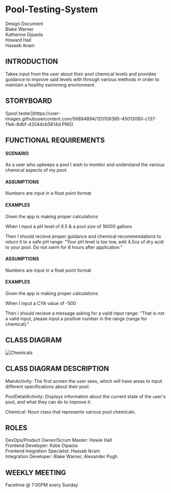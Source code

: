 # Pool-Testing-System
Design Document
<br>
Blake Warner
<br>
Katherine Dipaola
<br>
Howard Hall
<br>
Haseeb Ikram
<br>

<h2>INTRODUCTION</h2>
Takes input from the user about their pool chemical levels and provides guidance to improve said levels with through various methods in order to maintain a healthy swimming environment.

<h2>STORYBOARD</h2>
![pool tester](https://user-images.githubusercontent.com/56894894/120109395-45013080-c137-11eb-8dbf-42044cb5614d.PNG)

<h2>FUNCTIONAL REQUIREMENTS</h2>
<h4>SCENARIO</h4>
As a user who upkeeps a pool I wish to monitor and understand the various chemical aspects of my pool.

<h4>ASSUMPTIONS</h4>
Numbers are input in a float point format

<h4>EXAMPLES</h4>
Given the app is making proper calculations

When I input a pH level of 6.5 & a pool size of 16000 gallons

Then I should recieve proper guidance and chemical recommendations to return it to a safe pH range: "Your pH level is too low, add 4.5oz of dry acid to your pool. Do not swim for 8 hours after application."

<h4>ASSUMPTIONS</h4>
Numbers are input in a float point format

<h4>EXAMPLES</h4>
Given the app is making proper calculations

When I input a CYA value of -500

Then I should recieve a message asking for a vaild input range: "That is not a valid input, please input a positive number in the range (range for chemical)."

<h2>CLASS DIAGRAM</h2>

![Chemicals](https://user-images.githubusercontent.com/70410161/120087131-73d5c300-c0b3-11eb-98e1-3f99463dea2b.jpeg)

<h2>CLASS DIAGRAM DESCRIPTION</h2>

MainActivity: The first screen the user sees, which will have areas to input different specifications about their pool.

PoolDetailActivity: Displays information about the current state of the user's pool, and what they can do to improve it.

Chemical: Noun class that represents various pool chemicals.

<h2>ROLES</h2>

DevOps/Product Owner/Scrum Master: Howie Hall
<br>
Frontend Developer: Katie Dipaola
<br>
Frontend Inegration Specialist: Hasseb Ikram
<br>
Integration Developer: Blake Warner, Alexander Pugh
<br>


<h2>WEEKLY MEETING</h2>

Facetime @ 7:00PM every Sunday
